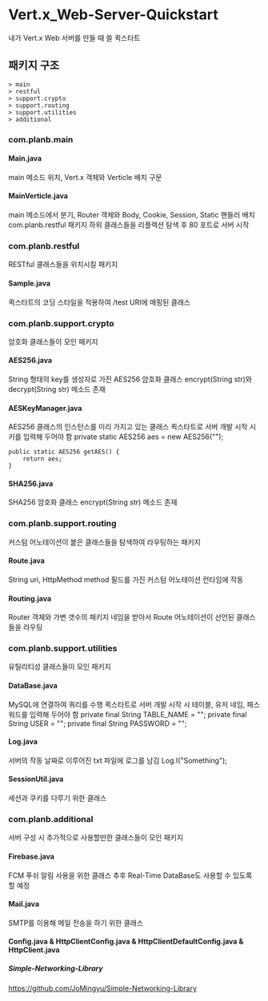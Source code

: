 # Vert.x_Web-Server-Quickstart
내가 Vert.x Web 서버를 만들 때 쓸 퀵스타트


## 패키지 구조
	> main
	> restful
	> support.crypto
	> support.routing
	> support.utilities
	> additional
### com.planb.main
#### Main.java
main 메소드 위치, Vert.x 객체와 Verticle 배치 구문
#### MainVerticle.java
main 메소드에서 분기, Router 객체와 Body, Cookie, Session, Static 핸들러 배치
com.planb.restful 패키지 하위 클래스들을 리플렉션 탐색 후 80 포트로 서버 시작

### com.planb.restful
RESTful 클래스들을 위치시킬 패키지
#### Sample.java
퀵스타트의 코딩 스타일을 적용하여 /test URI에 매핑된 클래스

### com.planb.support.crypto
암호화 클래스들이 모인 패키지
#### AES256.java
String 형태의 key를 생성자로 가진 AES256 암호화 클래스
encrypt(String str)와 decrypt(String str) 메소드 존재
#### AESKeyManager.java
AES256 클래스의 인스턴스를 미리 가지고 있는 클래스
퀵스타트로 서버 개발 시작 시 키를 입력해 두어야 함
	private static AES256 aes = new AES256("");
	
	public static AES256 getAES() {
		return aes;
	}
#### SHA256.java
SHA256 암호화 클래스
encrypt(String str) 메소드 존재

### com.planb.support.routing
커스텀 어노테이션이 붙은 클래스들을 탐색하여 라우팅하는 패키지
#### Route.java
String uri, HttpMethod method 필드를 가진 커스텀 어노테이션
런타임에 작동
#### Routing.java
Router 객체와 가변 갯수의 패키지 네임을 받아서 Route 어노테이션이 선언된 클래스들을 라우팅

### com.planb.support.utilities
유틸리티성 클래스들이 모인 패키지
#### DataBase.java
MySQL에 연결하여 쿼리를 수행
퀵스타트로 서버 개발 시작 시 테이블, 유저 네임, 패스워드를 입력해 두어야 함
	private final String TABLE_NAME = "";
	private final String USER = "";
	private final String PASSWORD = "";
#### Log.java
서버의 작동 날짜로 이루어진 txt 파일에 로그를 남김
	Log.I("Something");
#### SessionUtil.java
세션과 쿠키를 다루기 위한 클래스

### com.planb.additional
서버 구성 시 추가적으로 사용할만한 클래스들이 모인 패키지
#### Firebase.java
FCM 푸쉬 알림 사용을 위한 클래스
추후 Real-Time DataBase도 사용할 수 있도록 할 예정
#### Mail.java
SMTP를 이용해 메일 전송을 하기 위한 클래스
#### Config.java & HttpClientConfig.java & HttpClientDefaultConfig.java & HttpClient.java
##### Simple-Networking-Library
<https://github.com/JoMingyu/Simple-Networking-Library>
